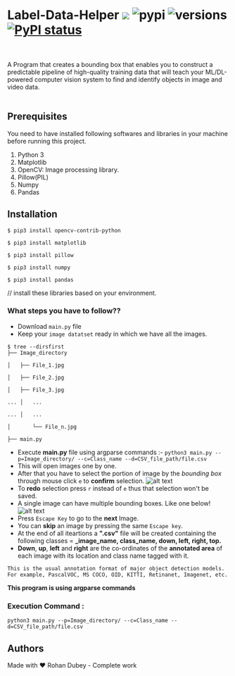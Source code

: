 # Label-Data-Helper [![](https://img.shields.io/github/license/sourcerer-io/hall-of-fame.svg)](https://github.com/rohandubey/Facial-Expression-Recognition/blob/master/LICENSE) ![pypi](https://img.shields.io/pypi/v/pybadges.svg) ![versions](https://img.shields.io/pypi/pyversions/pybadges.svg) [![PyPI status](https://img.shields.io/pypi/status/trains-jupyter-plugin.svg)](https://pypi.python.org/pypi/trains-jupyter-plugin/) 
<br><br>
A Program that creates a bounding box that enables you to construct a predictable pipeline of high-quality training data that will teach your ML/DL-powered computer vision system to find and identify objects in image and video data.<br><br>
## Prerequisites
You need to have installed following softwares and libraries in your machine before running this project.
1. Python 3
2. Matplotlib
3. OpenCV: Image processing library.
4. Pillow(PIL)
5. Numpy
6. Pandas
## Installation
```
$ pip3 install opencv-contrib-python
```
```
$ pip3 install matplotlib
```
```
$ pip3 install pillow
```
```
$ pip3 install numpy
```
```
$ pip3 install pandas
```
// install these libraries based on your environment.
### What steps you have to follow??
- Download `main.py` file 
- Keep your `image datatset` ready in which we have all the images.
```
$ tree --dirsfirst
├── Image_directory

│	├── File_1.jpg

│	├── File_2.jpg

│	├── File_3.jpg

...	│   ...

...	│   ...

│   	└── File_n.jpg

├── main.py
```
- Execute **main.py** file using argparse commands :- ``python3 main.py --p=Image_directory/ --c=Class_name --d=CSV_file_path/file.csv``
- This will open images one by one.
- After that you have to select the portion of image by the *bounding box* through mouse click `e` to **confirm** selection.
![alt text](https://github.com/rohandubey/Label-Data-Helper/blob/master/p1.png?raw=true)
- To **redo** selection press `r` instead of `e` thus that selection won't be saved.
- A single image can have multiple bounding boxes. Like one below!
![alt text](https://github.com/rohandubey/Label-Data-Helper/blob/master/p2.png?raw=true)
- Press `Escape Key` to go to the **next** Image.
- You can **skip** an image by pressing the same `Escape key`.
- At the end of all iteartions a **".csv"** file will be created containing the following classes = **_image_name, class_name, down, left, right, top.**
- **Down**, **up**, **left** and **right** are the co-ordinates of the **annotated area** of each image with its location and class name tagged with it.

```This is the usual annotation format of major object detection models. For example, PascalVOC, MS COCO, OID, KITTI, Retinanet, Imagenet, etc.```

**This program is using argparse commands**
### Execution Command : 
`python3 main.py --p=Image_directory/ --c=Class_name --d=CSV_file_path/file.csv`
## Authors
Made with ❤️ Rohan Dubey - Complete work
